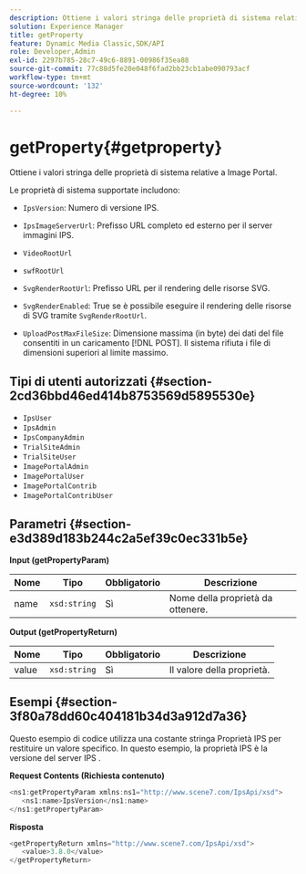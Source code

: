 ```yaml
---
description: Ottiene i valori stringa delle proprietà di sistema relative a Image Portal.
solution: Experience Manager
title: getProperty
feature: Dynamic Media Classic,SDK/API
role: Developer,Admin
exl-id: 2297b785-28c7-49c6-8891-00986f35ea88
source-git-commit: 77c88d5fe20e048f6fad2bb23cb1abe090793acf
workflow-type: tm+mt
source-wordcount: '132'
ht-degree: 10%

---
```


# getProperty{#getproperty}

Ottiene i valori stringa delle proprietà di sistema relative a Image Portal.

Le proprietà di sistema supportate includono:

* `IpsVersion`: Numero di versione IPS.
* `IpsImageServerUrl`: Prefisso URL completo ed esterno per il server immagini IPS.
* `VideoRootUrl`
* `swfRootUrl`
* `SvgRenderRootUrl`: Prefisso URL per il rendering delle risorse SVG.
* `SvgRenderEnabled`: True se è possibile eseguire il rendering delle risorse di SVG tramite `SvgRenderRootUrl`.

* `UploadPostMaxFileSize`: Dimensione massima (in byte) dei dati del file consentiti in un caricamento [!DNL POST]. Il sistema rifiuta i file di dimensioni superiori al limite massimo.

## Tipi di utenti autorizzati {#section-2cd36bbd46ed414b8753569d5895530e}

* `IpsUser`
* `IpsAdmin`
* `IpsCompanyAdmin`
* `TrialSiteAdmin`
* `TrialSiteUser`
* `ImagePortalAdmin`
* `ImagePortalUser`
* `ImagePortalContrib`
* `ImagePortalContribUser`

## Parametri {#section-e3d389d183b244c2a5ef39c0ec331b5e}

**Input (getPropertyParam)**

| Nome | Tipo | Obbligatorio | Descrizione |
|---|---|---|---|
| name | `xsd:string` | Sì | Nome della proprietà da ottenere. |

**Output (getPropertyReturn)**

| Nome | Tipo | Obbligatorio | Descrizione |
|---|---|---|---|
| value | `xsd:string` | Sì | Il valore della proprietà. |

## Esempi {#section-3f80a78dd60c404181b34d3a912d7a36}

Questo esempio di codice utilizza una costante stringa Proprietà IPS per restituire un valore specifico. In questo esempio, la proprietà IPS è la versione del server IPS .

**Request Contents (Richiesta contenuto)**

```java
<ns1:getPropertyParam xmlns:ns1="http://www.scene7.com/IpsApi/xsd">
   <ns1:name>IpsVersion</ns1:name>
</ns1:getPropertyParam>
```

**Risposta**

```java
<getPropertyReturn xmlns="http://www.scene7.com/IpsApi/xsd">
   <value>3.8.0</value>
</getPropertyReturn>
```
